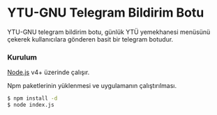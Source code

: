 # YTU-GNU Telegram Bildirim Botu
YTU-GNU telegram bildirim botu, günlük YTÜ yemekhanesi menüsünü çekerek kullanıcılara gönderen basit bir telegram botudur.

### Kurulum

[Node.js](https://nodejs.org/) v4+ üzerinde çalışır.

Npm paketlerinin yüklenmesi ve uygulamanın çalıştırılması.

```sh
$ npm install -d
$ node index.js
```